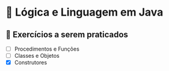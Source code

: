 # 🫧 Lógica e Linguagem em Java
## 📌 Exercícios a serem praticados
- [ ] Procedimentos e Funções
- [ ] Classes e Objetos
- [x] Construtores
